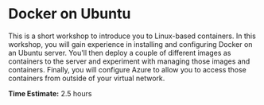 # Docker on Ubuntu
This is a short workshop to introduce you to Linux-based containers.  In this workshop, you will gain experience in installing and configuring Docker on an Ubuntu server.  You'll then deploy a couple of different images as containers to the server and experiment with managing those images and containers.  Finally, you will configure Azure to allow you to access those containers from outside of your virtual network.

**Time Estimate:** 2.5 hours